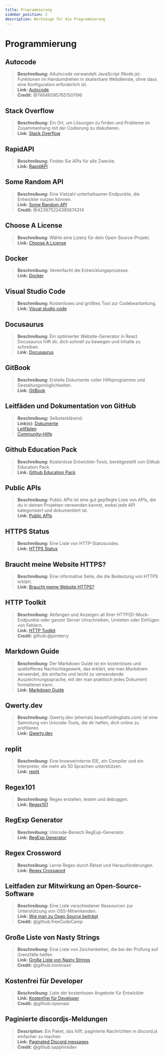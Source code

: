 ```yaml
---
title: Programmierung 
sidebar_position: 2
description: Werkzeuge für die Programmierung
---
```


# Programmierung

## **Autocode**

> **Beschreibung:** AAutocode verwandelt JavaScript (Node.js)-Funktionen im Handumdrehen in skalierbare Webdienste, ohne dass eine Konfiguration erforderlich ist.   <br/>
**Link:** [Autocode](https://autocode.com/)  <br/>
**Credit:** @746460957651501196

## **Stack Overflow**

> **Beschreibung:** Ein Ort, um Lösungen zu finden und Probleme im Zusammenhang mit der Codierung zu diskutieren.  <br/>
**Link:** [Stack Overflow](https://stackoverflow.com/)

## **RapidAPI**

> **Beschreibung:** Finden Sie APIs für alle Zwecke.  <br/>
**Link:** [RapidAPI](https://rapidapi.com/)

## **Some Random API**

> **Beschreibung:** Eine Vielzahl unterhaltsamer Endpunkte, die Entwickler nutzen können.  <br/>
**Link:** [Some Random API](https://some-random-api.ml/)  <br/>
**Credit:** @423675224395874314 

## **Choose A License**

> **Beschreibung:** Wähle eine Lizenz für dein Open-Source-Projekt.   <br/>
**Link:** [Choose A License](https://choosealicense.com/)

## **Docker**

> **Beschreibung:** Vereinfacht die Entwicklungsprozesse.   <br/>
**Link:** [Docker](https://www.docker.com/)

## **Visual Studio Code**

> **Beschreibung:** Kostenloses und größtes Tool zur Codebearbeitung. <br/>
**Link:** [Visual studio code](https://code.visualstudio.com)  

## **Docusaurus**

> **Beschreibung:** Ein optimierter Website-Generator in React. Docusaurus hilft dir, dich schnell zu bewegen und Inhalte zu schreiben.   <br/>
**Link:** [Docusaurus](https://docusaurus.io/)

## **GitBook**

> **Beschreibung:** Erstelle Dokumente voller Hilfsprogramme und Gestaltungsmöglichkeiten.  <br/>
**Link:** [GitBook](https://www.gitbook.com/)

## **Leitfäden und Dokumentation von GitHub**

> **Beschreibung:** Selbsterklärend.   <br/>
**Link(s):** 
[Dokumente](https://docs.github.com/en)   <br/>
[Leitfäden](https://guides.github.com/)   <br/>
[Community-Hilfe](https://github.community/)

## **Github Education Pack**

> **Beschreibung:** Kostenlose Entwickler-Tools, bereitgestellt von Github Education Pack   <br/>
**Link:** [Github Education Pack](https://education.github.com/)

## **Public APIs**

> **Beschreibung:** Public APIs ist eine gut gepflegte Liste von APIs, die du in deinen Projekten verwenden kannst, wobei jede API kategorisiert und dokumentiert ist.   <br/>
**Link:** [Public APIs](https://github.com/public-apis/public-apis)

## **HTTPS Status**

> **Beschreibung:** Eine Liste von HTTP-Statuscodes.   <br/>
**Link:** [HTTPS Status](https://httpstatuses.com/)

## **Braucht meine Website HTTPS?**

> **Beschreibung:** Eine informative Seite, die die Bedeutung von HTTPS erklärt.  <br/>
**Link:** [Braucht meine Website HTTPS?](https://doesmysiteneedhttps.com/)

## **HTTP Toolkit**

> **Beschreibung:** Abfangen und Anzeigen all Ihrer HTTP(S)-Mock-Endpunkte oder ganzer Server Umschreiben, Umleiten oder Einfügen von Fehlern.  <br/>
**Link:** [HTTP Toolkit](https://httptoolkit.tech/)  <br/>
**Credit:** github:@pimterry

## **Markdown Guide**

> **Beschreibung:** Der Markdown Guide ist ein kostenloses und quelloffenes Nachschlagewerk, das erklärt, wie man Markdown verwendet, die einfache und leicht zu verwendende Auszeichnungssprache, mit der man praktisch jedes Dokument formatieren kann.   <br/>
**Link:** [Markdown Guide](https://www.markdownguide.org/)

## **Qwerty.dev**

> **Beschreibung:** Qwerty.dev (ehemals beautifuldingbats.com) ist eine Sammlung von Unicode-Tools, die dir helfen, dich online zu profilieren.   <br/>
**Link:** [Qwerty.dev](https://qwerty.dev/)

## **replit**

> **Beschreibung:** Eine browserinterne IDE, ein Compiler und ein Interpreter, die mehr als 50 Sprachen unterstützen.   <br/>
**Link:** [replit](https://replit.com/)

## **Regex101**

> **Beschreibung:** Regex erstellen, testen und debuggen.   <br/>
**Link:** [Regex101](https://regex101.com/)

## **RegExp Generator**

> **Beschreibung:** Unicode-Bereich RegExp-Generator.   <br/>
**Link:** [RegExp Generator](https://apps.timwhitlock.info/js/regex#)

## **Regex Crossword**

> **Beschreibung:** Lerne Regex durch Rätsel und Herausforderungen.   <br/>
**Link:** [Regex Crossword](https://regexcrossword.com/)

## **Leitfaden zur Mitwirkung an Open-Source-Software**

> **Beschreibung:** Eine Liste verschiedener Ressourcen zur Unterstützung von OSS-Mitwirkenden. <br/>
**Link:** [Wie man zu Open Source beiträgt](https://github.com/freeCodeCamp/how-to-contribute-to-open-source) <br/>
**Credit:** @github:freeCodeCamp

## **Große Liste von Nasty Strings**

> **Beschreibung:** Eine Liste von Zeichenketten, die bei der Prüfung auf Grenzfälle helfen <br/>
**Link:** [Große Liste von Nasty Strings](https://github.com/minimaxir/big-list-of-naughty-strings) <br/>
**Credit:** @github:minimaxir

## **Kostenfrei für Developer**

> **Beschreibung:** Liste der kostenlosen Angebote für Entwickler <br/>
**Link:** [Kostenfrei für Developer](https://free-for.dev/#/) <br/>
**Credit:** @github:ripienaar

## **Paginierte discordjs-Meldungen**

> **Description:** Ein Paket, das hilft, paginierte Nachrichten in discord.js einfacher zu machen <br/>
**Link:** [Paginated Discord messages](https://www.npmjs.com/package/@sapphire/discord.js-utilities) <br />
**Credit:** @github:sapphiredev